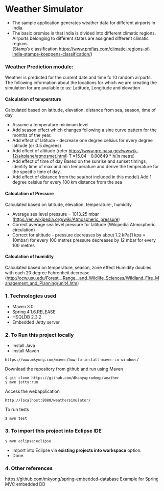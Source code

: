 # Weather Simulator
* The sample application generates weather data for different airports in India. 
* The basic premise is that India is divided into different climatic regions.  Airports belonging to different states are assigned different climatic regions.  
(Stamp’s classification https://www.pmfias.com/climatic-regions-of-india-stamps-koeppens-classification/)

### Weather Prediction module:
Weather is predicted for the current date and time fo 10 random airports.
The following information about the locations for which we are creating the simulation for are available to us:
Latitude, Longitude and elevation 

#### Calculation of temperature 
Calculated based on latitude, elevation, distance from sea, season, time of day
* Assume a temperature minimum level.
* Add season effect which changes following a sine curve pattern for the months of the year.
* Add effect of latitude - decrease one degree celsius for  every degree latitude (or 0.5 degrees) 
* Add effect of altitude (refer https://www.grc.nasa.gov/www/k-12/airplane/atmosmet.html) 
T =15.04 - 0.00649 * h(in metre) 
* Add effect of time of day
Based on the sunrise and sunset timings, identify time of max and min temperature
and derive the temperature  for the specific time of day. 
* Add effect of distance from the sea(not included in this model)
Add 1  degree celsius for every 100 km distance from the sea
 
#### Calculation of Pressure  
Calculated based on latitude, elevation, temperature , humidity 
* Average sea level pressure = 1013.25 mbar (https://en.wikipedia.org/wiki/Atmospheric_pressure) 
* Correct average sea level pressure for latitude   (Wikipedia  Atmospheric circulation)
* Correct for altitude - pressure decreases by about 1.2 kPa(1 kpa = 10mbar) for every 100 metres 
pressure decreases by 12 mbar for every 100 metres
 
#### Calculation of humidity  
Calculated based on temperature, season, zone effect
Humidity doubles with each 20 degree Fahrenheit decrease (http://ocw.usu.edu/Forest__Range__and_Wildlife_Sciences/Wildland_Fire_Management_and_Planning/unit4.htm) 

### 1. Technologies used
* Maven 3.0
* Spring 4.1.6.RELEASE
* HSQLDB 2.3.2
* Embedded Jetty server
 

### 2. To Run this project locally
* Install Java
* Install Maven  

```
https://www.mkyong.com/maven/how-to-install-maven-in-windows/
```
 
Download the repository from github and run using Maven 

```
$ git clone https://github.com/dhanyapradeep/weather
$ mvn jetty:run
```
 

Access the webapplication 

```
http://localhost:8080/weathersimulator/
```

To run tests

```
$ mvn test
```
 
### 3. To import this project into Eclipse IDE
```
$ mvn eclipse:eclipse
```
* Import into Eclipse via **existing projects into workspace** option.
* Done. 
 
### 4. Other references
https://github.com/mkyong/spring-embedded-database
Example for Spring MVC embedded DB 

 



 





